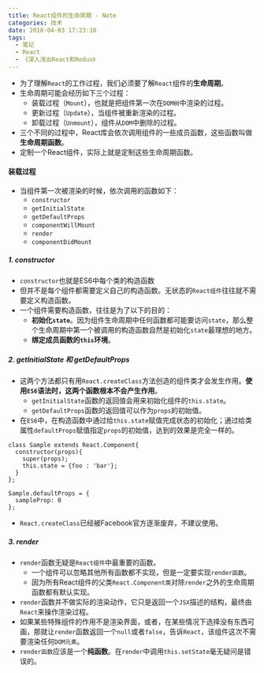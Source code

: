```yaml
---
title: React组件的生命周期 - Note
categories: 技术
date: 2018-04-03 17:23:10
tags:
  - 笔记
  - React
  - 《深入浅出React和Redux》
---
```


- 为了理解`React`的工作过程，我们必须要了解`React`组件的**生命周期**。
- 生命周期可能会经历如下三个过程：
  - 装载过程（`Mount`），也就是把组件第一次在`DOM树`中渲染的过程。
  - 更新过程（`Update`），当组件被重新渲染的过程。
  - 卸载过程（`Unmount`），组件从`DOM`中删除的过程。
- 三个不同的过程中，React库会依次调用组件的一些成员函数，这些函数叫做**生命周期函数**。
- 定制一个React组件，实际上就是定制这些生命周期函数。


#### 装载过程
- 当组件第一次被渲染的时候，依次调用的函数如下：
  - `constructor`
  - `getInitialState`
  - `getDefaultProps`
  - `componentWillMount`
  - `render`
  - `componentDidMount`


##### 1. **constructor**
- `constructor`也就是ES6中每个类的构造函数
- 但并不是每个组件都需要定义自己的构造函数。无状态的`React组件`往往就不需要定义构造函数。
- 一个组件需要构造函数，往往是为了以下的目的：
  - **初始化`state`**。因为组件生命周期中任何函数都可能要访问`state`，那么整个生命周期中第一个被调用的构造函数自然是初始化`state`最理想的地方。
  - **绑定成员函数的`this`环境**。


##### 2. getInitialState 和 getDefaultProps
- 这两个方法都只有用`React.createClass`方法创造的组件类才会发生作用。**使用`ES6`语法时，这两个函数根本不会产生作用**。
  - `getInitialState`函数的返回值会用来初始化组件的`this.state`。
  - `getDefaultProps`函数的返回值可以作为`props`的初始值。
- 在`ES6`中，在构造函数中通过给`this.state`赋值完成状态的初始化；通过给类属性`defaultProps`赋值指定`props`的初始值，达到的效果是完全一样的。

```
class Sample extends React.Component{
  constructor(props){
    super(props);
    this.state = {foo : 'bar'};
  }
};

Sample.defaultProps = {
  sampleProp: 0
};
```

- `React.createClass`已经被Facebook官方逐渐废弃，不建议使用。

##### 3. **render**
- `render`函数无疑是`React组件`中最重要的函数。
  - 一个组件可以忽略其他所有函数都不实现，但是一定要实现`render函数`。
  - 因为所有React组件的父类`React.Component类`对除`render`之外的生命周期函数都有默认实现。
- `render`函数并不做实际的渲染动作，它只是返回一个`JSX`描述的结构，最终由`React`来操作渲染过程。
- 如果某些特殊组件的作用不是渲染界面，或者，在某些情况下选择没有东西可画，那就让`render`函数返回一个`null`或者`false`，告诉`React`，该组件这次不需要渲染任何`DOM元素`。
- `render函数`应该是一个**纯函数**。在`render`中调用`this.setState`毫无疑问是错误的。
